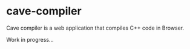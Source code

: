 # cave-compiler
Cave compiler is a web application that compiles C++ code in Browser.

Work in progress...
